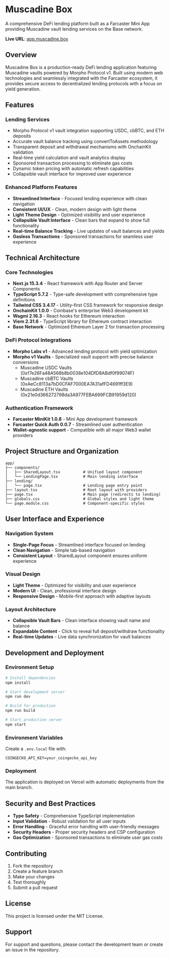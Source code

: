 # Muscadine Box

A comprehensive DeFi lending platform built as a Farcaster Mini App providing Muscadine vault lending services on the Base network.

**Live URL**: [app.muscadine.box](https://app.muscadine.box)

## Overview

Muscadine Box is a production-ready DeFi lending application featuring Muscadine vaults powered by Morpho Protocol v1. Built using modern web technologies and seamlessly integrated with the Farcaster ecosystem, it provides secure access to decentralized lending protocols with a focus on yield generation.

## Features

### Lending Services
- Morpho Protocol v1 vault integration supporting USDC, cbBTC, and ETH deposits
- Accurate vault balance tracking using convertToAssets methodology
- Transparent deposit and withdrawal mechanisms with OnchainKit validation
- Real-time yield calculation and vault analytics display
- Sponsored transaction processing to eliminate gas costs
- Dynamic token pricing with automatic refresh capabilities
- Collapsible vault interface for improved user experience

### Enhanced Platform Features
- **Streamlined Interface** - Focused lending experience with clean navigation
- **Consistent UI/UX** - Clean, modern design with light theme
- **Light Theme Design** - Optimized visibility and user experience
- **Collapsible Vault Interface** - Clean bars that expand to show full functionality
- **Real-time Balance Tracking** - Live updates of vault balances and yields
- **Gasless Transactions** - Sponsored transactions for seamless user experience

## Technical Architecture

### Core Technologies
- **Next.js 15.3.4** - React framework with App Router and Server Components
- **TypeScript 5.7.2** - Type-safe development with comprehensive type definitions
- **Tailwind CSS 3.4.17** - Utility-first CSS framework for responsive design
- **OnchainKit 1.0.0** - Coinbase's enterprise Web3 development kit
- **Wagmi 2.16.3** - React hooks for Ethereum interaction
- **Viem 2.31.6** - TypeScript library for Ethereum contract interaction
- **Base Network** - Optimized Ethereum Layer 2 for transaction processing

### DeFi Protocol Integrations
- **Morpho Labs v1** - Advanced lending protocol with yield optimization
- **Morpho v1 Vaults** - Specialized vault support with precise balance conversions
  - Muscadine USDC Vaults (0xf7e26Fa48A568b8b0038e104DfD8ABdf0f99074F)
  - Muscadine cbBTC Vaults (0xAeCc8113a7bD0CFAF7000EA7A31afFD4691ff3E9)
  - Muscadine ETH Vaults (0x21e0d366272798da3A977FEBA699FCB91959d120)

### Authentication Framework
- **Farcaster MiniKit 1.0.8** - Mini App development framework
- **Farcaster Quick Auth 0.0.7** - Streamlined user authentication
- **Wallet-agnostic support** - Compatible with all major Web3 wallet providers

## Project Structure and Organization

```
app/
├── components/
│   ├── SharedLayout.tsx          # Unified layout component
│   └── LendingPage.tsx           # Main lending interface
├── lending/
│   └── page.tsx                  # Lending page entry point
├── layout.tsx                    # Root layout with providers
├── page.tsx                      # Main page (redirects to lending)
├── globals.css                   # Global styles and light theme
└── page.module.css               # Component-specific styles
```

## User Interface and Experience

### Navigation System
- **Single-Page Focus** - Streamlined interface focused on lending
- **Clean Navigation** - Simple tab-based navigation
- **Consistent Layout** - SharedLayout component ensures uniform experience

### Visual Design
- **Light Theme** - Optimized for visibility and user experience
- **Modern UI** - Clean, professional interface design
- **Responsive Design** - Mobile-first approach with adaptive layouts

### Layout Architecture
- **Collapsible Vault Bars** - Clean interface showing vault name and balance
- **Expandable Content** - Click to reveal full deposit/withdraw functionality
- **Real-time Updates** - Live data synchronization for vault balances

## Development and Deployment

### Environment Setup
```bash
# Install dependencies
npm install

# Start development server
npm run dev

# Build for production
npm run build

# Start production server
npm start
```

### Environment Variables
Create a `.env.local` file with:
```
COINGECKO_API_KEY=your_coingecko_api_key
```

### Deployment
The application is deployed on Vercel with automatic deployments from the main branch.

## Security and Best Practices

- **Type Safety** - Comprehensive TypeScript implementation
- **Input Validation** - Robust validation for all user inputs
- **Error Handling** - Graceful error handling with user-friendly messages
- **Security Headers** - Proper security headers and CSP configuration
- **Gas Optimization** - Sponsored transactions to eliminate user gas costs

## Contributing

1. Fork the repository
2. Create a feature branch
3. Make your changes
4. Test thoroughly
5. Submit a pull request

## License

This project is licensed under the MIT License.

## Support

For support and questions, please contact the development team or create an issue in the repository.